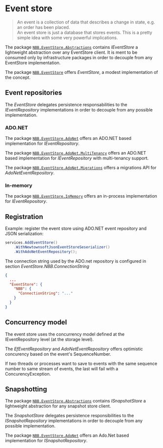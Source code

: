 # Event store

> An event is a collection of data that describes a change in state, e.g. an order has been placed.  
> An event store is just a database that stores events. 
> This is a pretty simple idea with some very powerful implications.

The package [`NBB.EventStore.Abstractions`](./NBB.Eventsore.Abstractions#readme) contains *IEventStore* a lightweight abstraction over any EventStore client. 
It is ment to be consumed only by infrastructure packages in order to decouple from any EventStore implementation.


The package [`NBB.EventStore`](./NBB.Eventsore#readme) offers *EventStore*, a modest implementation of the concept.

## Event repositories

The *EventStore* delegates persistence responsabilities to the *IEventRepository* implementations in order to decouple from any possible implementation.

### ADO.NET
The package [`NBB.EventStore.AdoNet`](./NBB.Eventsore.AdoNet#AdoNet) offers an ADO.NET based implementation for *IEventRepository*.

The package [`NBB.EventStore.AdoNet.MultiTenancy`](./NBB.EventStore.AdoNet.MultiTenancy#readme) offers an ADO.NET based implementation for *IEventRepository* with multi-tenancy support.

The package [`NBB.EventStore.AdoNet.Migrations`](./NBB.EventStore.AdoNet.Migrations#readme) offers a migrations API for *AdoNetEventRepository*.

### In-memory
The package [`NBB.EventStore.InMemory`](./NBB.Eventsore.InMemory#readme) offers an in-process implementation for *IEventRepository*.


## Registration

Example: register the event store using ADO.NET event repository and JSON serialization:

```csharp
services.AddEventStore()
    .WithNewtownsoftJsonEventStoreSeserializer()
    .WithAdoNetEventRepository();
```

The connection string used by the ADO.net repository is configured in section *EventStore.NBB.ConnectionString*

```json
{
  ...
  "EventStore": {
    "NBB": {
      "ConnectionString": "..."
    }
  }
}
```

Concurrency model
----------------
The event store uses the concurrency model defined at the IEventRepository level (at the storage level).

The *EfEventRepository* and *AdoNetEventRepository* offers optimistic concurency based on the event's SequenceNumber.

If two threads or processes want to save to events with the same sequence number to same stream of events, the last will fail with a ConcurencyException.

Snapshotting
----------------
The package [`NBB.EventStore.Abstractions`](./NBB.Eventsore.Abstractions#readme) contains *ISnapshotStore* a lightweight abstraction for any snapshot store client.

The *SnapshotStore* delegates persistence responsibilities to the *ISnapshotRepository* implementations in order to decouple from any possible implementation.

The package  [`NBB.EventStore.AdoNet`](./NBB.Eventsore.AdoNet#AdoNet) offers an Ado.Net based implementation for *ISnapshotRepository*.




